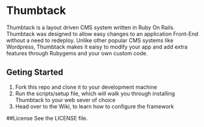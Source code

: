 # Thumbtack <br/>
Thumbtack is a layout driven CMS system written in Ruby On Rails. Thumbtack was designed to allow easy changes to an application Front-End without a need to redeploy. Unlike other popular CMS systems like Wordpress, Thumbtack makes it eaisy to modify your app and add extra features through Rubygems and your own custom code. 

## Geting Started
<ol>
<li>Fork this repo and clone it to your development machine</li>
<li>Run the scripts/setup file, which will walk you through installing Thumbtack to your web sever of choice</li>
<li>Head over to the Wiki, to learn how to configure the framework</li>
</ol>

##License
See the LICENSE file.

